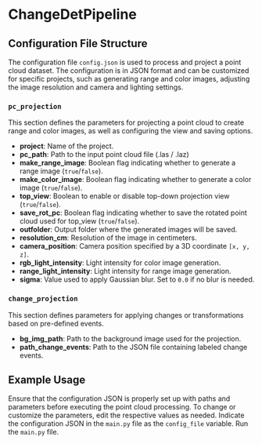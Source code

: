# ChangeDetPipeline

## Configuration File Structure
The configuration file `config.json` is used to process and project a point cloud dataset. The configuration is in JSON format and can be customized for specific projects, such as generating range and color images, adjusting the image resolution and camera and lighting settings.

### `pc_projection`

This section defines the parameters for projecting a point cloud to create range and color images, as well as configuring the view and saving options.

- **project**: Name of the project.
- **pc_path**: Path to the input point cloud file (.las / .laz)
- **make_range_image**: Boolean flag indicating whether to generate a range image (`true`/`false`).
- **make_color_image**: Boolean flag indicating whether to generate a color image (`true`/`false`).
- **top_view**: Boolean to enable or disable top-down projection view (`true`/`false`).
- **save_rot_pc**: Boolean flag indicating whether to save the rotated point cloud used for top_view (`true`/`false`).
- **outfolder**: Output folder where the generated images will be saved.
- **resolution_cm**: Resolution of the image in centimeters.
- **camera_position**: Camera position specified by a 3D coordinate `[x, y, z]`.
- **rgb_light_intensity**: Light intensity for color image generation.
- **range_light_intensity**: Light intensity for range image generation.
- **sigma**: Value used to apply Gaussian blur. Set to `0.0` if no blur is needed.

### `change_projection`

This section defines parameters for applying changes or transformations based on pre-defined events.

- **bg_img_path**: Path to the background image used for the projection.
- **path_change_events**: Path to the JSON file containing labeled change events.

## Example Usage

Ensure that the configuration JSON is properly set up with paths and parameters before executing the point cloud processing. To change or customize the parameters, edit the respective values as needed.
Indicate the configuration JSON in the `main.py` file as the `config_file` variable. Run the `main.py` file.
